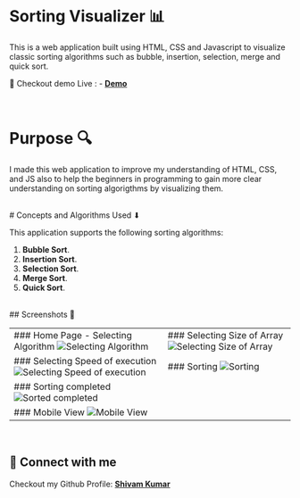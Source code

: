 # Sorting Visualizer 📊

This is a web application built using HTML, CSS and Javascript to visualize classic sorting algorithms such as bubble, insertion, selection, merge and quick sort.

📍 Checkout demo Live : - **[Demo](https://shivamkumar26.github.io/Project%20Sorting%20Visualizer/)**

<br>

# Purpose 🔍

I made this web application to improve my understanding of
HTML, CSS, and JS also to help the beginners in programming to gain more clear understanding on sorting algorigthms by visualizing them.

<br>
# Concepts and Algorithms Used ⬇

This application supports the following sorting algorithms:

1. **Bubble Sort**.
2. **Insertion Sort**.
3. **Selection Sort**.
4. **Merge Sort**.
5. **Quick Sort**.


<br>
## Screenshots 📸

<table>
  <tr>
    <td>
      ### Home Page - Selecting Algorithm
      <img src="https://user-images.githubusercontent.com/99862619/227771204-7083dda1-5104-48fa-bb2f-a509b7dce327.png" alt="Selecting Algorithm" />
    </td>
    <td>
      ### Selecting Size of Array
      <img src="https://user-images.githubusercontent.com/99862619/227771203-34cac853-e97b-493a-a2d3-11a552aecd0b.png" alt="Selecting Size of Array" />
    </td>
  </tr>
  <tr>
    <td>
      ### Selecting Speed of execution
      <img src="https://user-images.githubusercontent.com/99862619/227771210-5c4bc5bf-9402-4aa9-83f4-ea8194272a52.png" alt="Selecting Speed of execution" />
    </td>
    <td>
      ### Sorting 
      <img src="https://user-images.githubusercontent.com/99862619/227771209-db99d0fa-dba2-4fde-a15b-c7fccabe3b69.png" alt="Sorting" />
    </td>
  </tr>
  <tr>
    <td>
      ### Sorting completed
      <img src="https://user-images.githubusercontent.com/99862619/227771207-9fc11b59-963a-42b6-b277-d919de275c9c.png" alt="Sorted completed" />
    </td>
  </tr>
  <tr>
    <td>
      ### Mobile View
      <img src="https://user-images.githubusercontent.com/99862619/227771205-fb5465a2-fbff-471a-ba78-8f1f385f417d.png" alt="Mobile View" />
    </td>
  </tr>
</table>
<br>

## 🚀 Connect with me 

Checkout my Github Profile: **[Shivam Kumar](https://github.com/Shivamkumar26/)**
